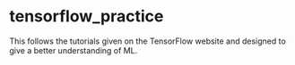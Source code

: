 # tensorflow_practice

This follows the tutorials given on the TensorFlow website and designed to give a better understanding of ML.
